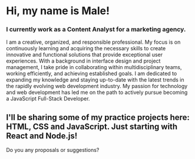 # **Hi, my name is Male!**

### I currently work as a Content Analyst for a marketing agency.

I am a creative, organized, and responsible professional. My focus is on continuously learning and acquiring the necessary skills to create innovative and functional solutions that provide exceptional user experiences. With a background in interface design and project management, I take pride in collaborating within multidisciplinary teams, working efficiently, and achieving established goals. I am dedicated to expanding my knowledge and staying up-to-date with the latest trends in the rapidly evolving web development industry. My passion for technology and web development has led me on the path to actively pursue becoming a JavaScript Full-Stack Developer.

## I'll be sharing some of my practice projects here: HTML, CSS and JavaScript. Just starting with React and Node.js!

Do you any proposals or suggestions?
